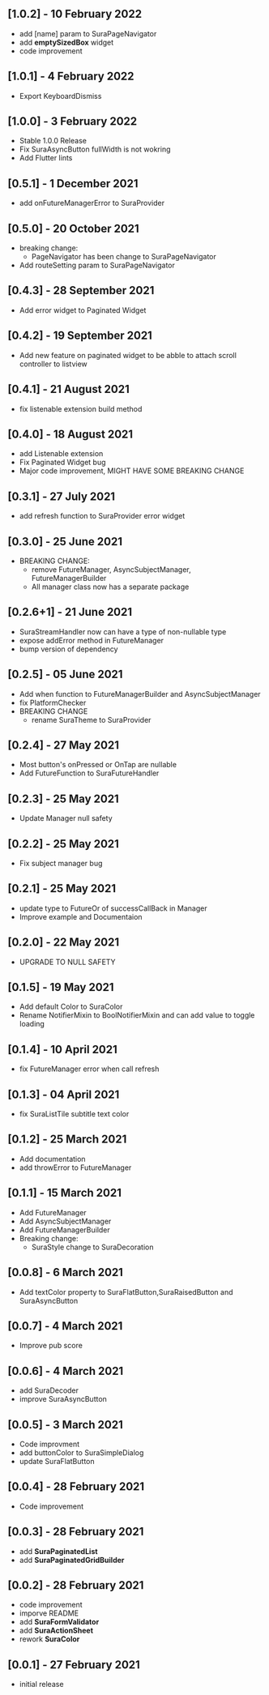 ## [1.0.2] - 10 February 2022

- add [name] param to SuraPageNavigator
- add **emptySizedBox** widget
- code improvement

## [1.0.1] - 4 February 2022

- Export KeyboardDismiss

## [1.0.0] - 3 February 2022

- Stable 1.0.0 Release
- Fix SuraAsyncButton fullWidth is not wokring
- Add Flutter lints

## [0.5.1] - 1 December 2021

- add onFutureManagerError to SuraProvider

## [0.5.0] - 20 October 2021

- breaking change:
  - PageNavigator has been change to SuraPageNavigator
- Add routeSetting param to SuraPageNavigator

## [0.4.3] - 28 September 2021

- Add error widget to Paginated Widget

## [0.4.2] - 19 September 2021

- Add new feature on paginated widget to be abble to attach scroll controller to listview

## [0.4.1] - 21 August 2021

- fix listenable extension build method

## [0.4.0] - 18 August 2021

- add Listenable extension
- Fix Paginated Widget bug
- Major code improvement, MIGHT HAVE SOME BREAKING CHANGE

## [0.3.1] - 27 July 2021

- add refresh function to SuraProvider error widget

## [0.3.0] - 25 June 2021

- BREAKING CHANGE:
  - remove FutureManager, AsyncSubjectManager, FutureManagerBuilder
  - All manager class now has a separate package

## [0.2.6+1] - 21 June 2021

- SuraStreamHandler now can have a type of non-nullable type
- expose addError method in FutureManager
- bump version of dependency

## [0.2.5] - 05 June 2021

- Add when function to FutureManagerBuilder and AsyncSubjectManager
- fix PlatformChecker
- BREAKING CHANGE
  - rename SuraTheme to SuraProvider

## [0.2.4] - 27 May 2021

- Most button's onPressed or OnTap are nullable
- Add FutureFunction to SuraFutureHandler

## [0.2.3] - 25 May 2021

- Update Manager null safety

## [0.2.2] - 25 May 2021

- Fix subject manager bug

## [0.2.1] - 25 May 2021

- update type to FutureOr<T> of successCallBack in Manager
- Improve example and Documentaion

## [0.2.0] - 22 May 2021

- UPGRADE TO NULL SAFETY

## [0.1.5] - 19 May 2021

- Add default Color to SuraColor
- Rename NotifierMixin to BoolNotifierMixin and can add value to toggle loading

## [0.1.4] - 10 April 2021

- fix FutureManager error when call refresh

## [0.1.3] - 04 April 2021

- fix SuraListTile subtitle text color

## [0.1.2] - 25 March 2021

- Add documentation
- add throwError to FutureManager

## [0.1.1] - 15 March 2021

- Add FutureManager
- Add AsyncSubjectManager
- Add FutureManagerBuilder
- Breaking change:
  - SuraStyle change to SuraDecoration

## [0.0.8] - 6 March 2021

- Add textColor property to SuraFlatButton,SuraRaisedButton and SuraAsyncButton

## [0.0.7] - 4 March 2021

- Improve pub score

## [0.0.6] - 4 March 2021

- add SuraDecoder
- improve SuraAsyncButton

## [0.0.5] - 3 March 2021

- Code improvment
- add buttonColor to SuraSimpleDialog
- update SuraFlatButton

## [0.0.4] - 28 February 2021

- Code improvement

## [0.0.3] - 28 February 2021

- add **SuraPaginatedList**
- add **SuraPaginatedGridBuilder**

## [0.0.2] - 28 February 2021

- code improvement
- imporve README
- add **SuraFormValidator**
- add **SuraActionSheet**
- rework **SuraColor**

## [0.0.1] - 27 February 2021

- initial release

